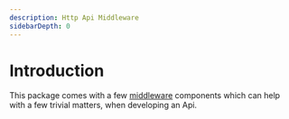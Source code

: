 ```yaml
---
description: Http Api Middleware
sidebarDepth: 0
---
```


# Introduction

This package comes with a few [middleware](https://laravel.com/docs/11.x/middleware) components which can help with a few trivial matters, when developing an Api.
